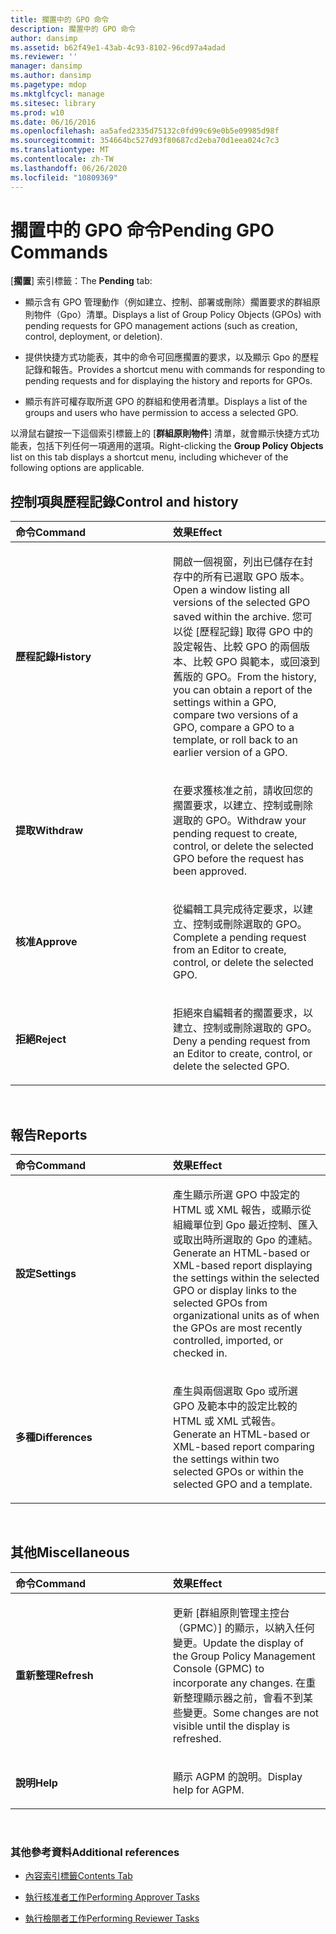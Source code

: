 ```yaml
---
title: 擱置中的 GPO 命令
description: 擱置中的 GPO 命令
author: dansimp
ms.assetid: b62f49e1-43ab-4c93-8102-96cd97a4adad
ms.reviewer: ''
manager: dansimp
ms.author: dansimp
ms.pagetype: mdop
ms.mktglfcycl: manage
ms.sitesec: library
ms.prod: w10
ms.date: 06/16/2016
ms.openlocfilehash: aa5afed2335d75132c0fd99c69e0b5e09985d98f
ms.sourcegitcommit: 354664bc527d93f80687cd2eba70d1eea024c7c3
ms.translationtype: MT
ms.contentlocale: zh-TW
ms.lasthandoff: 06/26/2020
ms.locfileid: "10809369"
---
```

# <span data-ttu-id="344af-103">擱置中的 GPO 命令</span><span class="sxs-lookup"><span data-stu-id="344af-103">Pending GPO Commands</span></span>


<span data-ttu-id="344af-104">[**擱置**] 索引標籤：</span><span class="sxs-lookup"><span data-stu-id="344af-104">The **Pending** tab:</span></span>

-   <span data-ttu-id="344af-105">顯示含有 GPO 管理動作（例如建立、控制、部署或刪除）擱置要求的群組原則物件（Gpo）清單。</span><span class="sxs-lookup"><span data-stu-id="344af-105">Displays a list of Group Policy Objects (GPOs) with pending requests for GPO management actions (such as creation, control, deployment, or deletion).</span></span>

-   <span data-ttu-id="344af-106">提供快捷方式功能表，其中的命令可回應擱置的要求，以及顯示 Gpo 的歷程記錄和報告。</span><span class="sxs-lookup"><span data-stu-id="344af-106">Provides a shortcut menu with commands for responding to pending requests and for displaying the history and reports for GPOs.</span></span>

-   <span data-ttu-id="344af-107">顯示有許可權存取所選 GPO 的群組和使用者清單。</span><span class="sxs-lookup"><span data-stu-id="344af-107">Displays a list of the groups and users who have permission to access a selected GPO.</span></span>

<span data-ttu-id="344af-108">以滑鼠右鍵按一下這個索引標籤上的 [**群組原則物件**] 清單，就會顯示快捷方式功能表，包括下列任何一項適用的選項。</span><span class="sxs-lookup"><span data-stu-id="344af-108">Right-clicking the **Group Policy Objects** list on this tab displays a shortcut menu, including whichever of the following options are applicable.</span></span>

## <span data-ttu-id="344af-109">控制項與歷程記錄</span><span class="sxs-lookup"><span data-stu-id="344af-109">Control and history</span></span>


<table>
<colgroup>
<col width="50%" />
<col width="50%" />
</colgroup>
<thead>
<tr class="header">
<th align="left"><span data-ttu-id="344af-110">命令</span><span class="sxs-lookup"><span data-stu-id="344af-110">Command</span></span></th>
<th align="left"><span data-ttu-id="344af-111">效果</span><span class="sxs-lookup"><span data-stu-id="344af-111">Effect</span></span></th>
</tr>
</thead>
<tbody>
<tr class="odd">
<td align="left"><p><strong><span data-ttu-id="344af-112">歷程記錄</span><span class="sxs-lookup"><span data-stu-id="344af-112">History</span></span></strong></p></td>
<td align="left"><p><span data-ttu-id="344af-113">開啟一個視窗，列出已儲存在封存中的所有已選取 GPO 版本。</span><span class="sxs-lookup"><span data-stu-id="344af-113">Open a window listing all versions of the selected GPO saved within the archive.</span></span> <span data-ttu-id="344af-114">您可以從 [歷程記錄] 取得 GPO 中的設定報告、比較 GPO 的兩個版本、比較 GPO 與範本，或回滾到舊版的 GPO。</span><span class="sxs-lookup"><span data-stu-id="344af-114">From the history, you can obtain a report of the settings within a GPO, compare two versions of a GPO, compare a GPO to a template, or roll back to an earlier version of a GPO.</span></span></p></td>
</tr>
<tr class="even">
<td align="left"><p><strong><span data-ttu-id="344af-115">提取</span><span class="sxs-lookup"><span data-stu-id="344af-115">Withdraw</span></span></strong></p></td>
<td align="left"><p><span data-ttu-id="344af-116">在要求獲核准之前，請收回您的擱置要求，以建立、控制或刪除選取的 GPO。</span><span class="sxs-lookup"><span data-stu-id="344af-116">Withdraw your pending request to create, control, or delete the selected GPO before the request has been approved.</span></span></p></td>
</tr>
<tr class="odd">
<td align="left"><p><strong><span data-ttu-id="344af-117">核准</span><span class="sxs-lookup"><span data-stu-id="344af-117">Approve</span></span></strong></p></td>
<td align="left"><p><span data-ttu-id="344af-118">從編輯工具完成待定要求，以建立、控制或刪除選取的 GPO。</span><span class="sxs-lookup"><span data-stu-id="344af-118">Complete a pending request from an Editor to create, control, or delete the selected GPO.</span></span></p></td>
</tr>
<tr class="even">
<td align="left"><p><strong><span data-ttu-id="344af-119">拒絕</span><span class="sxs-lookup"><span data-stu-id="344af-119">Reject</span></span></strong></p></td>
<td align="left"><p><span data-ttu-id="344af-120">拒絕來自編輯者的擱置要求，以建立、控制或刪除選取的 GPO。</span><span class="sxs-lookup"><span data-stu-id="344af-120">Deny a pending request from an Editor to create, control, or delete the selected GPO.</span></span></p></td>
</tr>
</tbody>
</table>

 

## <span data-ttu-id="344af-121">報告</span><span class="sxs-lookup"><span data-stu-id="344af-121">Reports</span></span>


<table>
<colgroup>
<col width="50%" />
<col width="50%" />
</colgroup>
<thead>
<tr class="header">
<th align="left"><span data-ttu-id="344af-122">命令</span><span class="sxs-lookup"><span data-stu-id="344af-122">Command</span></span></th>
<th align="left"><span data-ttu-id="344af-123">效果</span><span class="sxs-lookup"><span data-stu-id="344af-123">Effect</span></span></th>
</tr>
</thead>
<tbody>
<tr class="odd">
<td align="left"><p><strong><span data-ttu-id="344af-124">設定</span><span class="sxs-lookup"><span data-stu-id="344af-124">Settings</span></span></strong></p></td>
<td align="left"><p><span data-ttu-id="344af-125">產生顯示所選 GPO 中設定的 HTML 或 XML 報告，或顯示從組織單位到 Gpo 最近控制、匯入或取出時所選取的 Gpo 的連結。</span><span class="sxs-lookup"><span data-stu-id="344af-125">Generate an HTML-based or XML-based report displaying the settings within the selected GPO or display links to the selected GPOs from organizational units as of when the GPOs are most recently controlled, imported, or checked in.</span></span></p></td>
</tr>
<tr class="even">
<td align="left"><p><strong><span data-ttu-id="344af-126">多種</span><span class="sxs-lookup"><span data-stu-id="344af-126">Differences</span></span></strong></p></td>
<td align="left"><p><span data-ttu-id="344af-127">產生與兩個選取 Gpo 或所選 GPO 及範本中的設定比較的 HTML 或 XML 式報告。</span><span class="sxs-lookup"><span data-stu-id="344af-127">Generate an HTML-based or XML-based report comparing the settings within two selected GPOs or within the selected GPO and a template.</span></span></p></td>
</tr>
</tbody>
</table>

 

## <span data-ttu-id="344af-128">其他</span><span class="sxs-lookup"><span data-stu-id="344af-128">Miscellaneous</span></span>


<table>
<colgroup>
<col width="50%" />
<col width="50%" />
</colgroup>
<thead>
<tr class="header">
<th align="left"><span data-ttu-id="344af-129">命令</span><span class="sxs-lookup"><span data-stu-id="344af-129">Command</span></span></th>
<th align="left"><span data-ttu-id="344af-130">效果</span><span class="sxs-lookup"><span data-stu-id="344af-130">Effect</span></span></th>
</tr>
</thead>
<tbody>
<tr class="odd">
<td align="left"><p><strong><span data-ttu-id="344af-131">重新整理</span><span class="sxs-lookup"><span data-stu-id="344af-131">Refresh</span></span></strong></p></td>
<td align="left"><p><span data-ttu-id="344af-132">更新 [群組原則管理主控台（GPMC）] 的顯示，以納入任何變更。</span><span class="sxs-lookup"><span data-stu-id="344af-132">Update the display of the Group Policy Management Console (GPMC) to incorporate any changes.</span></span> <span data-ttu-id="344af-133">在重新整理顯示器之前，會看不到某些變更。</span><span class="sxs-lookup"><span data-stu-id="344af-133">Some changes are not visible until the display is refreshed.</span></span></p></td>
</tr>
<tr class="even">
<td align="left"><p><strong><span data-ttu-id="344af-134">說明</span><span class="sxs-lookup"><span data-stu-id="344af-134">Help</span></span></strong></p></td>
<td align="left"><p><span data-ttu-id="344af-135">顯示 AGPM 的說明。</span><span class="sxs-lookup"><span data-stu-id="344af-135">Display help for AGPM.</span></span></p></td>
</tr>
</tbody>
</table>

 

### <span data-ttu-id="344af-136">其他參考資料</span><span class="sxs-lookup"><span data-stu-id="344af-136">Additional references</span></span>

-   [<span data-ttu-id="344af-137">內容索引標籤</span><span class="sxs-lookup"><span data-stu-id="344af-137">Contents Tab</span></span>](contents-tab-agpm40.md)

-   [<span data-ttu-id="344af-138">執行核准者工作</span><span class="sxs-lookup"><span data-stu-id="344af-138">Performing Approver Tasks</span></span>](performing-approver-tasks-agpm40.md)

-   [<span data-ttu-id="344af-139">執行檢閱者工作</span><span class="sxs-lookup"><span data-stu-id="344af-139">Performing Reviewer Tasks</span></span>](performing-reviewer-tasks-agpm40.md)

 

 





